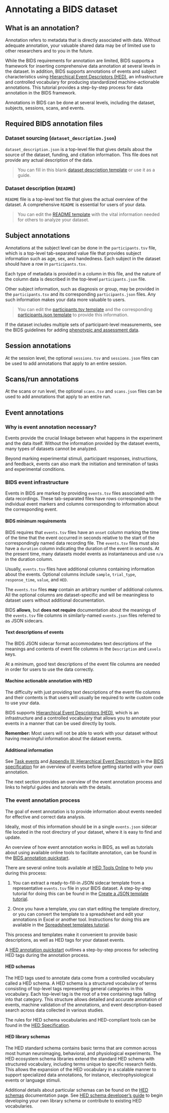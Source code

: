 # Annotating a BIDS dataset

## What is an annotation?

Annotation refers to metadata that is directly associated with data.
Without adequate annotation, your valuable shared data may be of limited use to other researchers and to you in the future.

While the BIDS requirements for annotation are limited,
BIDS supports a framework for inserting comprehensive data annotation at several levels in the dataset. In addition, BIDS supports annotations of events and subject characteristics using
[Hierarchical Event Descriptors (HED)](https://hed-examples.readthedocs.io/en/latest/index.html), an infrastructure and controlled vocabulary for producing standardized machine-actionable annotations.
This tutorial provides a step-by-step process for data annotation in the BIDS framework.

Annotations in BIDS can be done at several levels, including the dataset, subjects, sessions, scans, and events.

## Required BIDS annotation files

### Dataset sourcing (`dataset_description.json`)

`dataset_description.json` is a top-level file that gives details about the source of the dataset,
funding, and citation information.
This file does not provide any actual description of the data.

> You can fill in this blank [dataset description template](https://raw.githubusercontent.com/bids-standard/bids-starter-kit/main/templates/dataset_description.json) or use it as a guide.

### Dataset description (`README`)
`README` file is a top-level text file that gives the actual overview of the dataset.
A comprehensive `README` is essential for users of your data.

> You can edit the [README template](https://raw.githubusercontent.com/bids-standard/bids-starter-kit/main/templates/README.MD) with the vital information needed for others to analyze your dataset.

## Subject annotations
Annotations at the subject level can be done in the `participants.tsv` file,
which is a top-level tab-separated value file that provides subject information such as age, sex, and handedness.
Each subject in the dataset should have a row in `participants.tsv`.

Each type of metadata is provided in a column in this file, and the nature of the column data is described in the top-level `participants.json` file.

Other subject information, such as diagnosis or group, may be provided in the `participants.tsv` and its corresponding `participants.json` files.
Any such information makes your data more valuable to users.

> You can edit the [participants.tsv template](https://raw.githubusercontent.com/bids-standard/bids-starter-kit/main/templates/participants.tsv) and the corresponding
[participants.json template](https://raw.githubusercontent.com/bids-standard/bids-starter-kit/main/templates/participants.json)
to provide this information.

If the dataset includes multiple sets of participant-level measurements, see the BIDS guidelines for adding [phenotypic and assessment data](https://bids-specification.readthedocs.io/en/stable/03-modality-agnostic-files.html#phenotypic-and-assessment-data).

## Session annotations

At the session level, the optional `sessions.tsv` and `sessions.json` files can be used to add
annotations that apply to an entire session.

## Scans/run annotations

At the scans or run level, the optional `scans.tsv` and `scans.json` files can be used to add
annotations that apply to an entire run.

## Event annotations

### Why is event annotation necessary?
Events provide the crucial linkage between what happens in the experiment
and the data itself.
Without the information provided by the dataset events,
many types of datasets cannot be analyzed.

Beyond marking experimental stimuli, participant responses, instructions,
and feedback, events can also mark the initiation and termination of tasks and experimental conditions.

### BIDS event infrastructure

Events in BIDS are marked by providing `events.tsv` files associated with data recordings.
These tab-separated files have rows corresponding to the individual event markers and
columns corresponding to information about the corresponding event.

#### BIDS minimum requirements
BIDS requires that `events.tsv` files have an `onset` column marking the time of the time that the event occurred in seconds relative to the start of the correspondingly named data recording file.
The `events.tsv` files must also have a `duration` column indicating the duration of the event in seconds.
At the present time, many datasets model events as instantaneous and use `n/a` in the duration column.

Usually, `events.tsv` files have additional columns containing information about the events. Optional columns include `sample`, `trial_type`, `response_time`, `value`, and `HED`.

The `events.tsv` files **may** contain an arbitrary number of additional columns.
All the optional columns are dataset-specific and will be meaningless to dataset users without additional documentation.

BIDS **allows**, but **does not require** documentation about the meanings of the `events.tsv` file columns in similarly-named `events.json` files referred to as JSON sidecars.

#### Text descriptions of events
The BIDS JSON sidecar format accommodates text descriptions of the meanings and contents of event file columns in the `Description` and `Levels` keys.

At a minimum, good text descriptions of the event file columns are needed in order for users to use the data correctly.

#### Machine actionable annotation with HED

The difficulty with just providing text descriptions of the event file columns and their contents is that users will usually be required to write custom code to use your data.

BIDS supports [Hierarchical Event Descriptors (HED)](https://www.hed-resources.org), which is an infrastructure and a controlled vocabulary that allows you to annotate your events in a manner that can be used directly by tools.

**Remember:** Most users will not be able to work with your dataset
without having meaningful information about the dataset events.

#### Additional information
See [Task events](https://bids-specification.readthedocs.io/en/stable/04-modality-specific-files/05-task-events.html) and
[Appendix III: Hierarchical Event Descriptors](https://bids-specification.readthedocs.io/en/stable/99-appendices/03-hed.html)
in the [BIDS specification](https://bids-specification.readthedocs.io/en/stable/)
for an overview of events before getting started with your own annotation.

The next section provides an overview of the event annotation process
and links to helpful guides and tutorials with the details.

### The event annotation process

The goal of event annotation is to provide information about events needed for effective and correct data analysis.

Ideally, most of this information should be in a single `events.json` sidecar file located in the root directory of your dataset, where it is easy to find and update.

An overview of how event annotation works in BIDS, as well as tutorials about using available online tools to facilitate annotation, can be found in the
[BIDS annotation quickstart](https://hed-examples.readthedocs.io/en/latest/BidsAnnotationQuickstart.html).

There are several online tools available at [HED Tools Online](https://hedtools.org) to help you during this process:

1. You can extract a ready-to-fill-in JSON sidecar template
from a representative `events.tsv` file in your BIDS dataset.
A step-by-step tutorial for doing this can be found in the
[Create a JSON template tutorial](https://www.hed-resources.org/en/latest/BidsAnnotationQuickstart.html#create-a-json-template).

2. Once you have a template, you can start editing the template directory,
or you can convert the template to a spreadsheet and edit your
annotations in Excel or another tool.
Instructions for doing this are available in the
[Spreadsheet templates tutorial](https://hed-examples.readthedocs.io/en/latest/BidsAnnotationQuickstart.html#spreadsheet-templates).

This process and templates make it convenient to provide basic descriptions, as well as HED tags for your dataset events.

A [HED annotation quickstart](https://hed-examples.readthedocs.io/en/latest/HedAnnotationQuickstart.html)
outlines a step-by-step process for selecting HED tags during the annotation process.

#### HED schemas

The HED tags used to annotate data come from a controlled vocabulary called a HED schema. A HED schema is a structured vocabulary of terms consisting of top-level tags representing general categories in this vocabulary. Each top-level tag is the root of a tree containing tags falling into that category. This structure allows detailed and accurate annotation of events, machine validation of the annotations, and event description-based search across data collected in various studies.

The rules for HED schema vocabularies and HED-compliant tools can be found in the [HED Specification](https://hed-specification.readthedocs.io/en/latest/).

#### HED library schemas

The HED standard schema contains basic terms that are common across most human neuroimaging, behavioral, and physiological experiments. The HED ecosystem schema libraries extend the standard HED schema with structured vocabulary, including terms unique to specific research fields. This allows the expansion of the HED vocabulary in a scalable manner to support specialized data annotations, for instance, electrophysiological events or language stimuli.

Additional details about particular schemas can be found on the [HED schemas](https://hed-schemas.readthedocs.io/en/latest/index.html) documentation page.
See [HED schema developer’s guide](https://www.hed-resources.org/en/latest/HedSchemaDevelopersGuide.html) to begin developing your own library schema or contribute to existing HED vocabularies.
